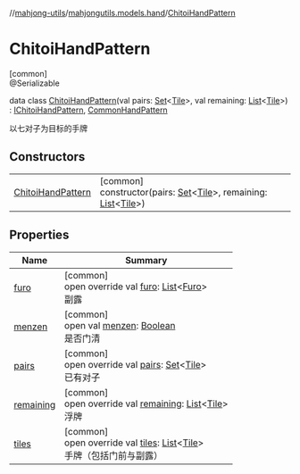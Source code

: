 //[mahjong-utils](../../../index.md)/[mahjongutils.models.hand](../index.md)/[ChitoiHandPattern](index.md)

# ChitoiHandPattern

[common]\
@Serializable

data class [ChitoiHandPattern](index.md)(val pairs: [Set](https://kotlinlang.org/api/latest/jvm/stdlib/kotlin.collections/-set/index.html)&lt;[Tile](../../mahjongutils.models/-tile/index.md)&gt;, val remaining: [List](https://kotlinlang.org/api/latest/jvm/stdlib/kotlin.collections/-list/index.html)&lt;[Tile](../../mahjongutils.models/-tile/index.md)&gt;) : [IChitoiHandPattern](../-i-chitoi-hand-pattern/index.md), [CommonHandPattern](../-common-hand-pattern/index.md)

以七对子为目标的手牌

## Constructors

| | |
|---|---|
| [ChitoiHandPattern](-chitoi-hand-pattern.md) | [common]<br>constructor(pairs: [Set](https://kotlinlang.org/api/latest/jvm/stdlib/kotlin.collections/-set/index.html)&lt;[Tile](../../mahjongutils.models/-tile/index.md)&gt;, remaining: [List](https://kotlinlang.org/api/latest/jvm/stdlib/kotlin.collections/-list/index.html)&lt;[Tile](../../mahjongutils.models/-tile/index.md)&gt;) |

## Properties

| Name | Summary |
|---|---|
| [furo](../-i-chitoi-hand-pattern/furo.md) | [common]<br>open override val [furo](../-i-chitoi-hand-pattern/furo.md): [List](https://kotlinlang.org/api/latest/jvm/stdlib/kotlin.collections/-list/index.html)&lt;[Furo](../../mahjongutils.models/-furo/index.md)&gt;<br>副露 |
| [menzen](../-i-has-furo/menzen.md) | [common]<br>open val [menzen](../-i-has-furo/menzen.md): [Boolean](https://kotlinlang.org/api/latest/jvm/stdlib/kotlin/-boolean/index.html)<br>是否门清 |
| [pairs](pairs.md) | [common]<br>open override val [pairs](pairs.md): [Set](https://kotlinlang.org/api/latest/jvm/stdlib/kotlin.collections/-set/index.html)&lt;[Tile](../../mahjongutils.models/-tile/index.md)&gt;<br>已有对子 |
| [remaining](remaining.md) | [common]<br>open override val [remaining](remaining.md): [List](https://kotlinlang.org/api/latest/jvm/stdlib/kotlin.collections/-list/index.html)&lt;[Tile](../../mahjongutils.models/-tile/index.md)&gt;<br>浮牌 |
| [tiles](../-i-chitoi-hand-pattern/tiles.md) | [common]<br>open override val [tiles](../-i-chitoi-hand-pattern/tiles.md): [List](https://kotlinlang.org/api/latest/jvm/stdlib/kotlin.collections/-list/index.html)&lt;[Tile](../../mahjongutils.models/-tile/index.md)&gt;<br>手牌（包括门前与副露） |
